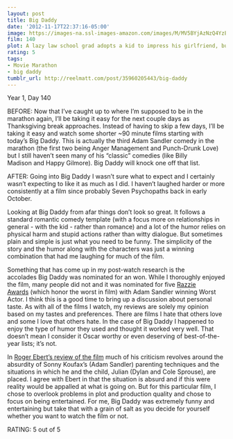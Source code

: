 ```yaml
---
layout: post
title: Big Daddy
date: '2012-11-17T22:37:16-05:00'
image: https://images-na.ssl-images-amazon.com/images/M/MV5BYjAzNzQ4YzEtZWFlOS00YWVkLWE2NDctZDBiZTUxYjgwOTYzXkEyXkFqcGdeQXVyMTQxNzMzNDI@._V1_UX182_CR0,0,182,268_AL_.jpg
film: 140
plot: A lazy law school grad adopts a kid to impress his girlfriend, but everything doesn’t go as planned and he becomes the unlikely foster father.
rating: 5
tags:
- Movie Marathon
- big daddy
tumblr_url: http://reelmatt.com/post/35960205443/big-daddy
---
```


Year 1, Day 140

BEFORE: Now that I’ve caught up to where I’m supposed to be in the marathon again, I’ll be taking it easy for the next couple days as Thanksgiving break approaches. Instead of having to skip a few days, I’ll be taking it easy and watch some shorter ~90 minute films starting with today’s Big Daddy. This is actually the third Adam Sandler comedy in the marathon (the first two being Anger Management and Punch-Drunk Love) but I still haven’t seen many of his “classic” comedies (like Billy Madison and Happy Gilmore). Big Daddy will knock one off that list.

AFTER: Going into Big Daddy I wasn’t sure what to expect and I certainly wasn’t expecting to like it as much as I did. I haven’t laughed harder or more consistently at a film since probably Seven Psychopaths back in early October.

Looking at Big Daddy from afar things don’t look so great. It follows a standard romantic comedy template (with a focus more on relationships in general - with the kid - rather than romance) and a lot of the humor relies on physical harm and stupid actions rather than witty dialogue. But sometimes plain and simple is just what you need to be funny. The simplicity of the story and the humor along with the characters was just a winning combination that had me laughing for much of the film.

Something that has come up in my post-watch research is the accolades Big Daddy was nominated for an won. While I thoroughly enjoyed the film, many people did not and it was nominated for five [Razzie Awards][1] (which honor the worst in film) with Adam Sandler winning Worst Actor. I think this is a good time to bring up a discussion about personal taste. As with all of the films I watch, my reviews are solely my opinion based on my tastes and preferences. There are films I hate that others love and some I love that others hate. In the case of Big Daddy I happened to enjoy the type of humor they used and thought it worked very well. That doesn’t mean I consider it Oscar worthy or even deserving of best-of-the-year lists; it’s not.

In [Roger Ebert’s review of the film][2] much of his criticism revolves around the absurdity of Sonny Koufax’s (Adam Sandler) parenting techniques and the situations in which he and the child, Julian (Dylan and Cole Sprouse), are placed. I agree with Ebert in that the situation is absurd and if this were reality would be appalled at what is going on. But for this particular film, I chose to overlook problems in plot and production quality and chose to focus on being entertained. For me, Big Daddy was extremely funny and entertaining but take that with a grain of salt as you decide for yourself whether you want to watch the film or not.

RATING: 5 out of 5

[1]: https://en.wikipedia.org/wiki/Golden_Raspberry_Awards
[2]: https://www.rogerebert.com/reviews/big-daddy-1999